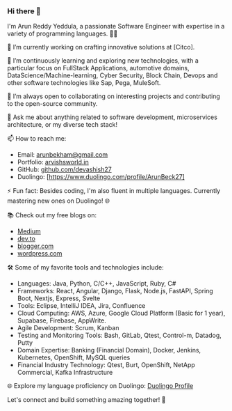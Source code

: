 ### Hi there 👋

I'm Arun Reddy Yeddula, a passionate Software Engineer with expertise in a variety of programming languages. 👨‍💻

🔭 I’m currently working on crafting innovative solutions at [Citco].

🌱 I’m continuously learning and exploring new technologies, with a particular focus on FullStack Applications, 
automotive domains, DataScience/Machine-learning, Cyber Security, Block Chain, Devops 
and other software technologies like Sap, Pega, MuleSoft.

👯 I’m always open to collaborating on interesting projects and contributing to the open-source community.

💬 Ask me about anything related to software development, microservices architecture, or my diverse tech stack!

📫 How to reach me:
   - Email: arunbekham@gmail.com
   - Portfolio: [arvishsworld.in](https://arvishsworld.in)
   - GitHub: [github.com/devashish27](https://github.com/devashish27)
   - Duolingo: [https://www.duolingo.com/profile/ArunBeck27]

⚡ Fun fact: Besides coding, I'm also fluent in multiple languages. Currently mastering new ones on Duolingo! 🌐

📚 Check out my free blogs on:
   - [Medium](https://medium.com/@kayrakyzaghan11turkishgods.com)
   - [dev.to]((https://dev.to/tyron27))
   - [blogger.com](https://www.blogger.com/blog/posts/178969138573611009?hl=en&tab=jj)
   - [wordpress.com](https://wordpress.com/plans/vishnushivasjourney.wordpress.com)

🛠️ Some of my favorite tools and technologies include:
   - Languages: Java, Python, C/C++, JavaScript, Ruby, C#
   - Frameworks: React, Angular, Django, Flask, Node.js, FastAPI, Spring Boot, Nextjs, Express, Svelte
   - Tools: Eclipse, IntelliJ IDEA, Jira, Confluence
   - Cloud Computing: AWS, Azure, Google Cloud Platform (Basic for 1 year), Supabase, Firebase, AppWrite.
   - Agile Development: Scrum, Kanban
   - Testing and Monitoring Tools: Bash, GitLab, Qtest, Control-m, Datadog, Putty
   - Domain Expertise: Banking (Financial Domain), Docker, Jenkins, Kubernetes, OpenShift, MySQL queries
   - Financial Industry Technology: Qtest, Burt, OpenShift, NetApp Commercial, Kafka Infrastructure

🌐 Explore my language proficiency on Duolingo: [Duolingo Profile](https://www.duolingo.com/profile/ArunBeck27)

Let's connect and build something amazing together! 🚀

